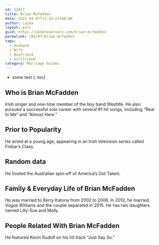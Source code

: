 ```yaml
---
id: 12817
title: Brian McFadden
date: 2021-04-07T12:24:21+00:00
author: Laima
layout: post
guid: https://ukdataservers.com/brian-mcfadden/
permalink: /04/07/brian-mcfadden
tags:
  - Husband
  - Wife
  - Boyfriend
  - Girlfriend
category: Marriage Guides
---
```


* some text
{: toc}


## Who is Brian McFadden
                  
                  
                  
Irish singer and one-time member of the boy band Westlife. He also pursued a successful solo career with several #1 hit songs, including &#8220;Real to Me&#8221; and &#8220;Almost Here.&#8221;
                  
              
            
              
            
                
                
                
## Prior to Popularity
                  
                  
                  
He acted at a young age, appearing in an Irish television series called Finbar&#8217;s Class.
                  
              
            
              
            
                
                
                
## Random data
                  
                  
                  
He hosted the Australian spin-off of America&#8217;s Got Talent.
                  
              
            
              
            
                
                
                
## Family & Everyday Life of Brian McFadden
                  
                  
                  
He was married to Kerry Katona from 2002 to 2006. In 2012, he married Vogue Williams and the couple separated in 2015. He has two daughters named Lilly-Sue and Molly.
                  
              
            
              
            
                
                
                
## People Related With Brian McFadden
                  
                  
                  
He featured Kevin Rudolf on his hit track &#8220;Just Say So.&#8221;
                  
              
            
              
            
                
              
            
              
              
            
            
              
            
          
          
          